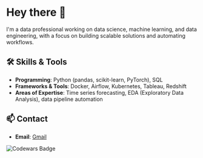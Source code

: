 # Hey there 👋  
I'm a data professional working on data science, machine learning, and data engineering, with a focus on building scalable solutions and automating workflows.

## 🛠️ Skills & Tools  
- **Programming**: Python (pandas, scikit-learn, PyTorch), SQL  
- **Frameworks & Tools**: Docker, Airflow, Kubernetes, Tableau, Redshift  
- **Areas of Expertise**: Time series forecasting, EDA (Exploratory Data Analysis), data pipeline automation  

## 📫 Contact  
- **Email**: [Gmail](mailto:richardpears46@gmail.com)  

![Codewars Badge](https://www.codewars.com/users/Richard04/badges/small)  



<!-- Customize as needed -->
